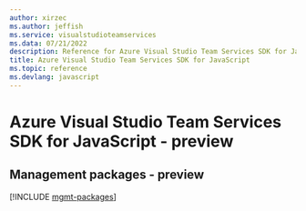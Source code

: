 ```yaml
---
author: xirzec
ms.author: jeffish
ms.service: visualstudioteamservices
ms.data: 07/21/2022
description: Reference for Azure Visual Studio Team Services SDK for JavaScript
title: Azure Visual Studio Team Services SDK for JavaScript
ms.topic: reference
ms.devlang: javascript
---
```

# Azure Visual Studio Team Services SDK for JavaScript - preview

## Management packages - preview
[!INCLUDE [mgmt-packages](visual-studio-team-services-mgmt-index.md)]